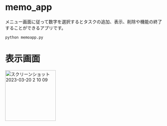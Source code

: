 # memo_app
メニュー画面に従って数字を選択するとタスクの追加、表示、削除や機能の終了することができるアプリです。

```使用方法
python memoapp.py
```


# 表示画面

<img width="162" alt="スクリーンショット 2023-03-20 2 10 09" src="https://user-images.githubusercontent.com/95089385/226195524-2b02d7b3-5a59-47e3-a426-dadd0d74caf7.png">
